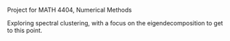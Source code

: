Project for MATH 4404, Numerical Methods

Exploring spectral clustering, with a focus on the eigendecomposition to
get to this point.

